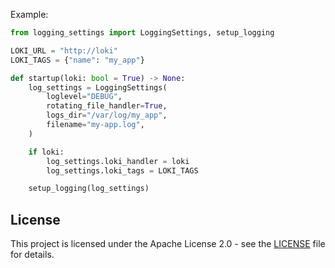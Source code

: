 Example:
```python
from logging_settings import LoggingSettings, setup_logging

LOKI_URL = "http://loki"
LOKI_TAGS = {"name": "my_app"}

def startup(loki: bool = True) -> None:
    log_settings = LoggingSettings(
        loglevel="DEBUG",
        rotating_file_handler=True,
        logs_dir="/var/log/my_app",
        filename="my-app.log",
    )

    if loki:
        log_settings.loki_handler = loki
        log_settings.loki_tags = LOKI_TAGS

    setup_logging(log_settings)
```

## License

This project is licensed under the Apache License 2.0 - see the [LICENSE](LICENSE) file for details.
